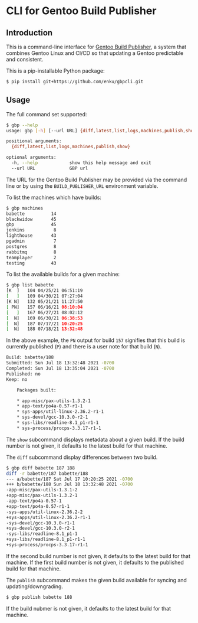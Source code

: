 # CLI for Gentoo Build Publisher

## Introduction

This is a command-line interface for [Gentoo Build
Publisher](https://github.com/enku/gentoo-build-publisher), a system that
combines Gentoo Linux and CI/CD so that updating a Gentoo predictable and
consistent.

This is a pip-installable Python package:

```bash
$ pip install git+https://github.com/enku/gbpcli.git
```

## Usage

The full command set supported:

```bash
$ gbp --help
usage: gbp [-h] [--url URL] {diff,latest,list,logs,machines,publish,show} ...

positional arguments:
  {diff,latest,list,logs,machines,publish,show}

optional arguments:
  -h, --help            show this help message and exit
  --url URL             GBP url
```

The URL for the Gentoo Build Publisher may be provided via the command line or
by using the `BUILD_PUBLISHER_URL` environment variable.

To list the machines which have builds:

```bash
$ gbp machines
babette          14
blackwidow       45
gbp              45
jenkins           8
lighthouse       43
pgadmin           7
postgres          8
rabbitmq          8
teamplayer        2
testing          43
```

To list the available builds for a given machine:

```bash
$ gbp list babette
[K  ]   104 04/25/21 06:51:19
[   ]   109 04/30/21 07:27:04
[K N]   132 05/21/21 11:27:50
[ PN]   157 06/16/21 08:10:04
[   ]   167 06/27/21 08:02:12
[  N]   169 06/30/21 06:38:53
[  N]   187 07/17/21 10:20:25
[  N]   188 07/18/21 13:32:48
```

In the above example, the `PN` output for build `157` signifies that this build
is currently published (`P`) and there is a user note for that build (`N`).

```bash
Build: babette/188
Submitted: Sun Jul 18 13:32:48 2021 -0700
Completed: Sun Jul 18 13:35:04 2021 -0700
Published: no
Keep: no

    Packages built:

    * app-misc/pax-utils-1.3.2-1
    * app-text/po4a-0.57-r1-1
    * sys-apps/util-linux-2.36.2-r1-1
    * sys-devel/gcc-10.3.0-r2-1
    * sys-libs/readline-8.1_p1-r1-1
    * sys-process/procps-3.3.17-r1-1
```


The `show` subcommand displays metadata about a given build.  If the build
number is not given, it defaults to the latest build for that machine.

The `diff` subcommand display differences between two build.

```bash
$ gbp diff babette 187 188
diff -r babette/187 babette/188
--- a/babette/187 Sat Jul 17 10:20:25 2021 -0700
+++ b/babette/188 Sun Jul 18 13:32:48 2021 -0700
-app-misc/pax-utils-1.3.1-2
+app-misc/pax-utils-1.3.2-1
-app-text/po4a-0.57-1
+app-text/po4a-0.57-r1-1
-sys-apps/util-linux-2.36.2-2
+sys-apps/util-linux-2.36.2-r1-1
-sys-devel/gcc-10.3.0-r1-1
+sys-devel/gcc-10.3.0-r2-1
-sys-libs/readline-8.1_p1-1
+sys-libs/readline-8.1_p1-r1-1
+sys-process/procps-3.3.17-r1-1
```
If the second build number is not given, it defaults to the latest build for
that machine.  If the first build number is not given, it defaults to the
published build for that machine.

The `publish` subcommand makes the given build available for syncing and
updating/downgrading.

```bash
$ gbp publish babette 188
```

If the build nubmer is not given, it defaults to the latest build for that machine.
